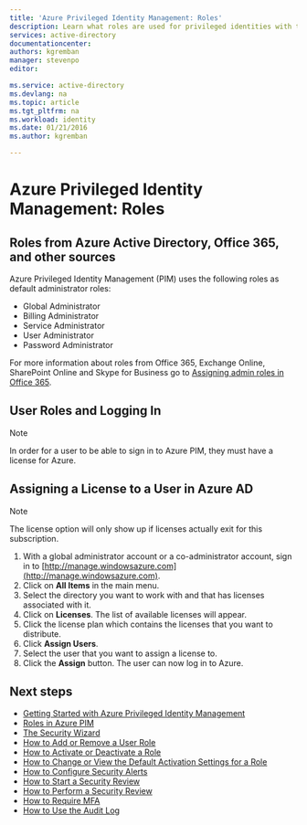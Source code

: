 ```yaml
---
title: 'Azure Privileged Identity Management: Roles'
description: Learn what roles are used for privileged identities with the Azure Privileged Identity Management extension.
services: active-directory
documentationcenter: 
authors: kgremban
manager: stevenpo
editor: 

ms.service: active-directory
ms.devlang: na
ms.topic: article
ms.tgt_pltfrm: na
ms.workload: identity
ms.date: 01/21/2016
ms.author: kgremban

---
```

# Azure Privileged Identity Management: Roles
<!-- **PLACEHOLDER: Need description of how this works. Azure PIM uses roles from MSODS objects.**-->

## Roles from Azure Active Directory, Office 365, and other sources
Azure Privileged Identity Management (PIM) uses the following roles as default administrator roles:

* Global Administrator
* Billing Administrator
* Service Administrator
* User Administrator
* Password Administrator

For more information about roles from Office 365, Exchange Online, SharePoint Online and Skype for Business go to [Assigning admin roles in Office 365](https://support.office.com/en-us/article/Assigning-admin-roles-in-Office-365-eac4d046-1afd-4f1a-85fc-8219c79e1504?ui=en-USrs=en-USad=US).

<!--**PLACEHOLDER: The above article may not be the one we want since PIM gets roles from places other that Office 365**-->


<!-- ## The PIM Security Administrator Role **PLACEHOLDER: Need description of the Security Administrator role.**-->

## User Roles and Logging In
> [!NOTE]
> In order for a user to be able to sign in to Azure PIM, they must have a license for Azure.
> 
> 
## Assigning a License to a User in Azure AD
> [!NOTE]
> The license option will only show up if licenses actually exit for this subscription.
> 
> 
1. With a global administrator account or a co-administrator account, sign in to [http://manage.windowsazure.com](http://manage.windowsazure.com).
2. Click on **All Items** in the main menu.
3. Select the directory you want to work with and that has licenses associated with it.
4. Click on **Licenses**. The list of available licenses will appear.
5. Click the license plan which contains the licenses that you want to distribute.
6. Click **Assign Users**.
7. Select the user that you want to assign a license to.
8. Click the **Assign** button.  The user can now log in to Azure.

<!--Every topic should have next steps and links to the next logical set of content to keep the customer engaged-->

## Next steps
- [Getting Started with Azure Privileged Identity Management](../articles/active-directory/active-directory-privileged-identity-management-getting-started.md)
- [Roles in Azure PIM](../articles/active-directory/active-directory-privileged-identity-management-roles.md)
- [The Security Wizard](../articles/active-directory/active-directory-privileged-identity-management-security-wizard.md)
- [How to Add or Remove a User Role](../articles/active-directory/active-directory-privileged-identity-management-how-to-add-role-to-user.md)
- [How to Activate or Deactivate a Role](../articles/active-directory/active-directory-privileged-identity-management-how-to-activate-role.md)
- [How to Change or View the Default Activation Settings for a Role](../articles/active-directory/active-directory-privileged-identity-management-how-to-change-default-settings.md)
- [How to Configure Security Alerts](../articles/active-directory/active-directory-privileged-identity-management-how-to-configure-security-alerts.md)
- [How to Start a Security Review](../articles/active-directory/active-directory-privileged-identity-management-how-to-start-security-review.md)
- [How to Perform a Security Review](../articles/active-directory/active-directory-privileged-identity-management-how-to-perform-security-review.md)
- [How to Require MFA](../articles/active-directory/active-directory-privileged-identity-management-how-to-require-mfa.md)
- [How to Use the Audit Log](../articles/active-directory/active-directory-privileged-identity-management-how-to-use-audit-log.md)


